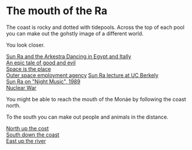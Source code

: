 # The mouth of the Ra

The coast is rocky and dotted with tidepools. Across the top of each pool you can make out the gohstly image of a different world.

You look closer.  

[Sun Ra and the Arkestra Dancing in Egypt and Itally](https://www.youtube.com/watch?v=5azChH6Z7QA)   
[An epic tale of good and evil](https://www.youtube.com/watch?v=7iAQCPmpSUI)  
[Space is the place](https://www.youtube.com/watch?v=ZoNBMIbMDD0)  
[Outer space employment agency](https://www.youtube.com/watch?v=iDwn0lsxDGg) 
[Sun Ra lecture at UC Berkely](https://www.youtube.com/watch?v=Cfy2BpbkGe8&t=11s)  
[Sun Ra on "Night Music", 1989](https://www.youtube.com/watch?v=rmqe_v11q3U)  
[Nuclear War](https://www.youtube.com/watch?v=xz3o__1uAFo)
 
You might be able to reach the mouth of the Monáe by following the coast north.  

To the south you can make out people and animals in the distance.    

[North up the cost](monae.html)  
[South down the coast](caravan.html)  
[East up the river](forkWest.html)  
